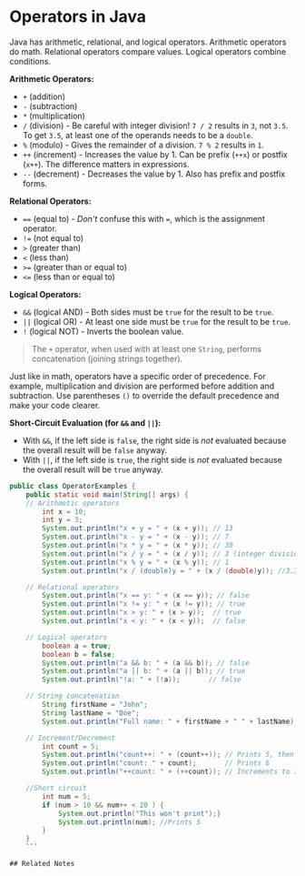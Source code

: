 # Operators in Java

Java has arithmetic, relational, and logical operators.  Arithmetic operators do math.  Relational operators compare values.  Logical operators combine conditions.

**Arithmetic Operators:**
*   `+` (addition)
*   `-` (subtraction)
*   `*` (multiplication)
*   `/` (division) - Be careful with integer division!  `7 / 2` results in `3`, not `3.5`.  To get `3.5`, at least one of the operands needs to be a `double`.
*   `%` (modulo) - Gives the remainder of a division.  `7 % 2` results in `1`.
*   `++` (increment) - Increases the value by 1.  Can be prefix (`++x`) or postfix (`x++`).  The difference matters in expressions.
*   `--` (decrement) - Decreases the value by 1.  Also has prefix and postfix forms.

**Relational Operators:**
*   `==` (equal to) - *Don't* confuse this with `=`, which is the assignment operator.
*   `!=` (not equal to)
*   `>` (greater than)
*   `<` (less than)
*   `>=` (greater than or equal to)
*   `<=` (less than or equal to)

**Logical Operators:**
*   `&&` (logical AND) - Both sides must be `true` for the result to be `true`.
*   `||` (logical OR) - At least one side must be `true` for the result to be `true`.
*   `!` (logical NOT) - Inverts the boolean value.

> The `+` operator, when used with at least one `String`, performs concatenation (joining strings together).

Just like in math, operators have a specific order of precedence.  For example, multiplication and division are performed before addition and subtraction.  Use parentheses `()` to override the default precedence and make your code clearer.

**Short-Circuit Evaluation (for `&&` and `||`):** 
*   With `&&`, if the left side is `false`, the right side is *not* evaluated because the overall result will be `false` anyway.
*   With `||`, if the left side is `true`, the right side is *not* evaluated because the overall result will be `true` anyway.

```java
public class OperatorExamples {
	public static void main(String[] args) {
	// Arithmetic operators
		int x = 10;
		int y = 3;
		System.out.println("x + y = " + (x + y)); // 13
		System.out.println("x - y = " + (x - y)); // 7
		System.out.println("x * y = " + (x * y)); // 30
		System.out.println("x / y = " + (x / y)); // 3 (integer division)
		System.out.println("x % y = " + (x % y)); // 1
		System.out.println("x / (double)y = " + (x / (double)y)); //3.3333

	// Relational operators
		System.out.println("x == y: " + (x == y)); // false
		System.out.println("x != y: " + (x != y)); // true
		System.out.println("x > y: " + (x > y));  // true
		System.out.println("x < y: " + (x < y));  // false

	// Logical operators
		boolean a = true;
		boolean b = false;
		System.out.println("a && b: " + (a && b)); // false
		System.out.println("a || b: " + (a || b)); // true
		System.out.println("!a: " + (!a));       // false

	// String concatenation
		String firstName = "John";
		String lastName = "Doe";
		System.out.println("Full name: " + firstName + " " + lastName); // John Doe

	// Increment/Decrement
		int count = 5;
		System.out.println("count++: " + (count++)); // Prints 5, then increments to 6
		System.out.println("count: " + count);       // Prints 6
		System.out.println("++count: " + (++count)); // Increments to 7, then prints 7

	//Short circuit
		int num = 5;
		if (num > 10 && num++ < 20 ) {
			System.out.println("This won't print");}
            System.out.println(num); //Prints 5
        }
    }
    ```

## Related Notes